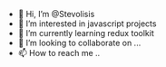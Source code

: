 - 👋 Hi, I’m @Stevolisis
- 👀 I’m interested in javascript projects
- 🌱 I’m currently learning redux toolkit
- 💞️ I’m looking to collaborate on ...
- 📫 How to reach me ..

<!---
Stevolisis/Stevolisis is a ✨ special ✨ repository because its `README.md` (this file) appears on your GitHub profile.
You can click the Preview link to take a look at your changes.
--->
